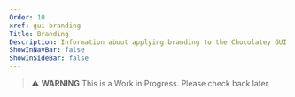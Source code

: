 ```yaml
---
Order: 10
xref: gui-branding
Title: Branding
Description: Information about applying branding to the Chocolatey GUI application
ShowInNavBar: false
ShowInSideBar: false
---
```


> :warning: **WARNING** This is a Work in Progress. Please check back later
